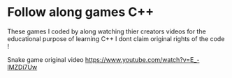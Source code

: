 # Follow along games C++
These games I coded by along watching thier creators videos
for the educational purpose of learning C++
I dont claim original rights of the code ! 


Snake game original video
https://www.youtube.com/watch?v=E_-lMZDi7Uw
